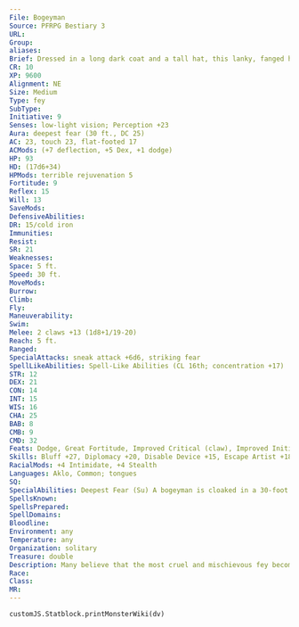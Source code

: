 ```yaml
---
File: Bogeyman
Source: PFRPG Bestiary 3
URL: 
Group: 
aliases: 
Brief: Dressed in a long dark coat and a tall hat, this lanky, fanged humanoid exudes an almost palpable aura of horror.
CR: 10
XP: 9600
Alignment: NE
Size: Medium
Type: fey
SubType: 
Initiative: 9
Senses: low-light vision; Perception +23
Aura: deepest fear (30 ft., DC 25)
AC: 23, touch 23, flat-footed 17
ACMods: (+7 deflection, +5 Dex, +1 dodge)
HP: 93
HD: (17d6+34)
HPMods: terrible rejuvenation 5
Fortitude: 9
Reflex: 15
Will: 13
SaveMods: 
DefensiveAbilities: 
DR: 15/cold iron
Immunities: 
Resist: 
SR: 21
Weaknesses: 
Space: 5 ft.
Speed: 30 ft.
MoveMods: 
Burrow: 
Climb: 
Fly: 
Maneuverability: 
Swim: 
Melee: 2 claws +13 (1d8+1/19-20)
Reach: 5 ft.
Ranged: 
SpecialAttacks: sneak attack +6d6, striking fear
SpellLikeAbilities: Spell-Like Abilities (CL 16th; concentration +17)  Constant-detect thoughts, tongues   At Will-darkness, gaseous form, ghost sound (DC 17), invisibility, suggestion (DC 20)   3/day-crushing despair (DC 21), hold person (DC 20), quickened phantasmal killer (DC 21)   1/day-nightmare (DC 22)
STR: 12
DEX: 21
CON: 14
INT: 15
WIS: 16
CHA: 25
BAB: 8
CMB: 9
CMD: 32
Feats: Dodge, Great Fortitude, Improved Critical (claw), Improved Initiative, Mobility, Quicken Spell-Like Ability (phantasmal killer), Skill Focus (Stealth), Spring Attack, Weapon Finesse
Skills: Bluff +27, Diplomacy +20, Disable Device +15, Escape Artist +18, Intimidate +28, Knowledge (local) +16, Perception +23, Sense Motive +23, Spellcraft +12, Stealth +35
RacialMods: +4 Intimidate, +4 Stealth
Languages: Aklo, Common; tongues
SQ: 
SpecialAbilities: Deepest Fear (Su) A bogeyman is cloaked in a 30-foot aura of fear. This aura manifests as a shifting haze of images that reflect the viewer's deepest fears. The first time it  ends its turn within the aura, a creature must make a DC 25 Will save or become shaken for as long as it stays within the aura. If the creature succeeds at the saving throw, it cannot be affected again by the aura for another 24 hours. This is a fear effect. The DC is Charisma-based.  Striking Fear (Su) If a bogeyman confirms a critical hit or a sneak attack with one of its claws on a target currently suffering a fear effect, that effect automatically becomes one step more severe (shaken creatures become frightened, frightened creatures become panicked, and panicked creatures cower in fear). A DC 25 Will save negates this increase. In addition, a critical hit from the bogeyman's claw forces any target that has successfully saved against the creature's fear aura to make another Will save against its effects, even if 24 hours have not yet passed. This is a fear effect. The DC is Charisma-based.  Terrible Rejuvenation (Su) A bogeyman gains fast healing 5 while any creature within its deepest fear aura is suffering from a fear effect, including any fear effect created by the aura itself.
SpellsKnown: 
SpellsPrepared: 
SpellDomains: 
Bloodline: 
Environment: any
Temperature: any
Organization: solitary
Treasure: double
Description: Many believe that the most cruel and mischievous fey become bogeymen as a punishment or a reward for their actions. Others see bogeymen as supernatural manifestations of society's willingness to do itself harm.  Bogeymen use their powers to haunt houses or secluded natural places where they can hunt prey unobserved. They relish using their ghost sound ability to hint at their presence long before they fully reveal themselves. It is not uncommon for a bogeyman to hide under a bed, or in a closet left slightly ajar, for days or even weeks, all the while feeding on its victims' growing realization that they are not alone.  The most evil bogeymen are those who abandon the tactic of feeding on one person's fears at a time and take up roles of mass murderers or serial killers, or other pursuits designed to drive fear into the hearts of an entire city of victims. True to their name, all bogeymen are male. Sometimes, children whom they steal away to secret lairs emerge years later, transformed into new bogeymen, and return home to continue their supernatural father's work.
Race: 
Class: 
MR: 
---
```

```dataviewjs
customJS.Statblock.printMonsterWiki(dv)
```
